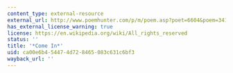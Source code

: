 ```yaml
---
content_type: external-resource
external_url: http://www.poemhunter.com/p/m/poem.asp?poet=6604&poem=34188
has_external_license_warning: true
license: https://en.wikipedia.org/wiki/All_rights_reserved
status: ''
title: '*Come In*'
uid: ca00e6b4-5447-4d72-8465-083c631c6bf3
wayback_url: ''
---
```

